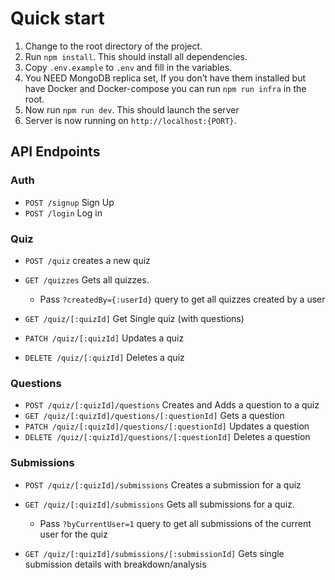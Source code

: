 # Quick start

1. Change to the root directory of the project.
2. Run `npm install`. This should install all dependencies.
4. Copy `.env.example` to `.env` and fill in the variables.
5. You NEED MongoDB replica set, If you don’t have them installed but have
   Docker and Docker-compose you can run `npm run infra` in the root.
6. Now run `npm run dev`. This should launch the server
7. Server is now running on `http://localhost:{PORT}`.

## API Endpoints
### Auth
- `POST /signup` Sign Up
- `POST /login` Log in

### Quiz
- `POST /quiz` creates a new quiz
- `GET /quizzes` Gets all quizzes. 
   - Pass `?createdBy={:userId}` query to get all quizzes created by a user

- `GET /quiz/[:quizId]` Get Single quiz (with questions)
- `PATCH /quiz/[:quizId]` Updates a quiz
- `DELETE /quiz/[:quizId]` Deletes a quiz

### Questions
- `POST /quiz/[:quizId]/questions` Creates and Adds a question to a quiz
- `GET /quiz/[:quizId]/questions/[:questionId]` Gets a question
- `PATCH /quiz/[:quizId]/questions/[:questionId]` Updates a question
- `DELETE /quiz/[:quizId]/questions/[:questionId]` Deletes a question

### Submissions
- `POST /quiz/[:quizId]/submissions` Creates a submission for a quiz
- `GET /quiz/[:quizId]/submissions` Gets all submissions for a quiz. 
   - Pass `?byCurrentUser=1` query to get all submissions of the current user for the quiz

- `GET /quiz/[:quizId]/submissions/[:submissionId]` Gets single submission details with breakdown/analysis


